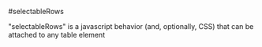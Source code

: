 #selectableRows

"selectableRows" is a javascript behavior (and, optionally, CSS) that can be attached to any table element
